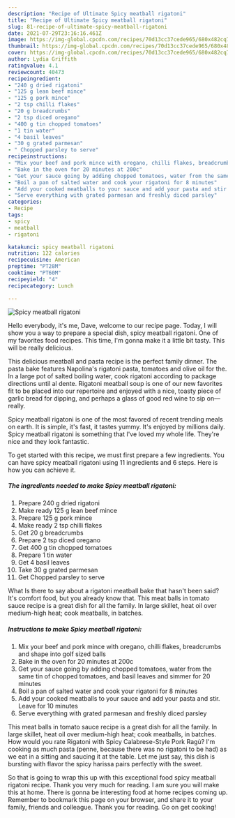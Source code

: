 ```yaml
---
description: "Recipe of Ultimate Spicy meatball rigatoni"
title: "Recipe of Ultimate Spicy meatball rigatoni"
slug: 81-recipe-of-ultimate-spicy-meatball-rigatoni
date: 2021-07-29T23:16:16.461Z
image: https://img-global.cpcdn.com/recipes/70d13cc37cede965/680x482cq70/spicy-meatball-rigatoni-recipe-main-photo.jpg
thumbnail: https://img-global.cpcdn.com/recipes/70d13cc37cede965/680x482cq70/spicy-meatball-rigatoni-recipe-main-photo.jpg
cover: https://img-global.cpcdn.com/recipes/70d13cc37cede965/680x482cq70/spicy-meatball-rigatoni-recipe-main-photo.jpg
author: Lydia Griffith
ratingvalue: 4.1
reviewcount: 40473
recipeingredient:
- "240 g dried rigatoni"
- "125 g lean beef mince"
- "125 g pork mince"
- "2 tsp chilli flakes"
- "20 g breadcrumbs"
- "2 tsp diced oregano"
- "400 g tin chopped tomatoes"
- "1 tin water"
- "4 basil leaves"
- "30 g grated parmesan"
- " Chopped parsley to serve"
recipeinstructions:
- "Mix your beef and pork mince with oregano, chilli flakes, breadcrumbs and shape into golf sized balls"
- "Bake in the oven for 20 minutes at 200c"
- "Get your sauce going by adding chopped tomatoes, water from the same tin of chopped tomatoes, and basil leaves and simmer for 20 minutes"
- "Boil a pan of salted water and cook your rigatoni for 8 minutes"
- "Add your cooked meatballs to your sauce and add your pasta and stir. Leave for 10 minutes"
- "Serve everything with grated parmesan and freshly diced parsley"
categories:
- Recipe
tags:
- spicy
- meatball
- rigatoni

katakunci: spicy meatball rigatoni 
nutrition: 122 calories
recipecuisine: American
preptime: "PT28M"
cooktime: "PT60M"
recipeyield: "4"
recipecategory: Lunch

---
```



![Spicy meatball rigatoni](https://img-global.cpcdn.com/recipes/70d13cc37cede965/680x482cq70/spicy-meatball-rigatoni-recipe-main-photo.jpg)

Hello everybody, it's me, Dave, welcome to our recipe page. Today, I will show you a way to prepare a special dish, spicy meatball rigatoni. One of my favorites food recipes. This time, I'm gonna make it a little bit tasty. This will be really delicious.

This delicious meatball and pasta recipe is the perfect family dinner. The pasta bake features Napolina&#39;s rigatoni pasta, tomatoes and olive oil for the. In a large pot of salted boiling water, cook rigatoni according to package directions until al dente. Rigatoni meatball soup is one of our new favorites fit to be placed into our repertoire and enjoyed with a nice, toasty piece of garlic bread for dipping, and perhaps a glass of good red wine to sip on—really.

Spicy meatball rigatoni is one of the most favored of recent trending meals on earth. It is simple, it's fast, it tastes yummy. It's enjoyed by millions daily. Spicy meatball rigatoni is something that I've loved my whole life. They're nice and they look fantastic.


To get started with this recipe, we must first prepare a few ingredients. You can have spicy meatball rigatoni using 11 ingredients and 6 steps. Here is how you can achieve it.

<!--inarticleads1-->

##### The ingredients needed to make Spicy meatball rigatoni:

1. Prepare 240 g dried rigatoni
1. Make ready 125 g lean beef mince
1. Prepare 125 g pork mince
1. Make ready 2 tsp chilli flakes
1. Get 20 g breadcrumbs
1. Prepare 2 tsp diced oregano
1. Get 400 g tin chopped tomatoes
1. Prepare 1 tin water
1. Get 4 basil leaves
1. Take 30 g grated parmesan
1. Get  Chopped parsley to serve


What Is there to say about a rigatoni meatball bake that hasn&#39;t been said? It&#39;s comfort food, but you already know that. This meat balls in tomato sauce recipe is a great dish for all the family. In large skillet, heat oil over medium-high heat; cook meatballs, in batches. 

<!--inarticleads2-->

##### Instructions to make Spicy meatball rigatoni:

1. Mix your beef and pork mince with oregano, chilli flakes, breadcrumbs and shape into golf sized balls
1. Bake in the oven for 20 minutes at 200c
1. Get your sauce going by adding chopped tomatoes, water from the same tin of chopped tomatoes, and basil leaves and simmer for 20 minutes
1. Boil a pan of salted water and cook your rigatoni for 8 minutes
1. Add your cooked meatballs to your sauce and add your pasta and stir. Leave for 10 minutes
1. Serve everything with grated parmesan and freshly diced parsley


This meat balls in tomato sauce recipe is a great dish for all the family. In large skillet, heat oil over medium-high heat; cook meatballs, in batches. How would you rate Rigatoni with Spicy Calabrese-Style Pork Ragù? I&#39;m cooking as much pasta (penne, because there was no rigatoni to be had) as we eat in a sitting and saucing it at the table. Let me just say, this dish is bursting with flavor the spicy harissa pairs perfectly with the sweet. 

So that is going to wrap this up with this exceptional food spicy meatball rigatoni recipe. Thank you very much for reading. I am sure you will make this at home. There is gonna be interesting food at home recipes coming up. Remember to bookmark this page on your browser, and share it to your family, friends and colleague. Thank you for reading. Go on get cooking!
